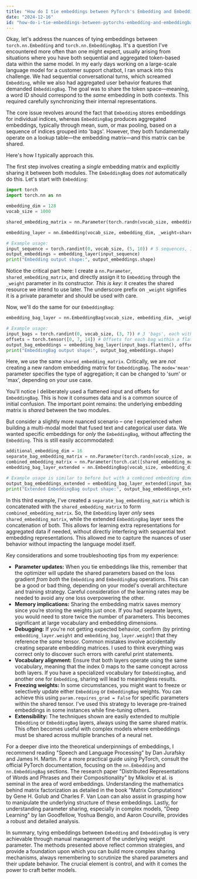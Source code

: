 ```yaml
---
title: "How do I tie embeddings between PyTorch's Embedding and EmbeddingBag?"
date: "2024-12-16"
id: "how-do-i-tie-embeddings-between-pytorchs-embedding-and-embeddingbag"
---
```


Okay, let's address the nuances of tying embeddings between `torch.nn.Embedding` and `torch.nn.EmbeddingBag`. It's a question I've encountered more often than one might expect, usually arising from situations where you have both sequential and aggregated token-based data within the same model. In my early days working on a large-scale language model for a customer support chatbot, I ran smack into this challenge. We had sequential conversational turns, which screamed `Embedding`, while we also had aggregated user behavior features that demanded `EmbeddingBag`. The goal was to share the token space—meaning, a word ID should correspond to the *same* embedding in both contexts. This required carefully synchronizing their internal representations.

The core issue revolves around the fact that `Embedding` stores embeddings for individual indices, whereas `EmbeddingBag` produces aggregated embeddings, typically through mean, sum, or max pooling, based on a sequence of indices grouped into 'bags'. However, they both fundamentally operate on a lookup table—the embedding matrix—and this matrix can be shared.

Here's how I typically approach this.

The first step involves creating a *single* embedding matrix and explicitly sharing it between both modules. The `EmbeddingBag` does *not* automatically do this. Let's start with `Embedding`:

```python
import torch
import torch.nn as nn

embedding_dim = 128
vocab_size = 1000

shared_embedding_matrix = nn.Parameter(torch.randn(vocab_size, embedding_dim))

embedding_layer = nn.Embedding(vocab_size, embedding_dim, _weight=shared_embedding_matrix)

# Example usage:
input_sequence = torch.randint(0, vocab_size, (5, 10)) # 5 sequences, 10 tokens each
output_embeddings = embedding_layer(input_sequence)
print("Embedding output shape:", output_embeddings.shape)
```

Notice the critical part here: I create a `nn.Parameter`, `shared_embedding_matrix`, and directly assign it to `Embedding` through the `_weight` parameter in its constructor. *This is key*: it creates the shared resource we intend to use later. The underscore prefix on `_weight` signifies it is a private parameter and should be used with care.

Now, we'll do the same for our `EmbeddingBag`:

```python
embedding_bag_layer = nn.EmbeddingBag(vocab_size, embedding_dim, _weight=shared_embedding_matrix, mode='mean')

# Example usage:
input_bags = torch.randint(0, vocab_size, (3, 7)) # 3 'bags', each with a sequence of 7 tokens
offsets = torch.tensor([0, 7, 14]) # Offsets for each bag within a flattened tensor
output_bag_embeddings = embedding_bag_layer(input_bags.flatten(), offsets=offsets)
print("EmbeddingBag output shape:", output_bag_embeddings.shape)
```

Here, we use the same `shared_embedding_matrix`. Critically, we are *not* creating a new random embedding matrix for `EmbeddingBag`. The `mode='mean'` parameter specifies the type of aggregation; it can be changed to 'sum' or 'max', depending on your use case.

You'll notice I deliberately used a flattened input and offsets for `EmbeddingBag`. This is how it consumes data and is a common source of initial confusion. The important point remains: the underlying embedding matrix is *shared* between the two modules.

But consider a slightly more nuanced scenario – one I experienced when building a multi-modal model that fused text and categorical user data. We wanted specific embeddings for *only* the `EmbeddingBag`, without affecting the `Embedding`. This is still easily accommodated:

```python
additional_embedding_dim = 16
separate_bag_embedding_matrix = nn.Parameter(torch.randn(vocab_size, additional_embedding_dim))
combined_embedding_matrix = nn.Parameter(torch.cat([shared_embedding_matrix, separate_bag_embedding_matrix], dim=-1))
embedding_bag_layer_extended = nn.EmbeddingBag(vocab_size, embedding_dim + additional_embedding_dim, _weight=combined_embedding_matrix, mode='mean')

# Example usage is similar to before but with a combined embedding dimension
output_bag_embeddings_extended = embedding_bag_layer_extended(input_bags.flatten(), offsets=offsets)
print("Extended EmbeddingBag output shape:", output_bag_embeddings_extended.shape)
```

In this third example, I've created a `separate_bag_embedding_matrix` which is concatenated with the `shared_embedding_matrix` to form `combined_embedding_matrix`. So, the `Embedding` layer *only* sees `shared_embedding_matrix`, while the extended `EmbeddingBag` layer sees the concatenation of both. This allows for learning extra representations for aggregated data if needed, without directly interfering with sequential text embedding representations. This allowed me to capture the nuances of user behavior without impacting the language model itself.

Key considerations and some troubleshooting tips from my experience:

*   **Parameter updates:** When you tie embeddings like this, remember that the optimizer will update the shared parameters based on the loss gradient *from both* the `Embedding` and `EmbeddingBag` operations. This can be a good or bad thing, depending on your model's overall architecture and training strategy. Careful consideration of the learning rates may be needed to avoid any one loss overpowering the other.
*   **Memory implications:** Sharing the embedding matrix saves memory since you’re storing the weights just once. If you had separate layers, you would need to store twice the number of parameters. This becomes significant at large vocabulary and embedding dimensions.
*   **Debugging:** If you're not getting expected behavior, confirm (by printing `embedding_layer.weight` and `embedding_bag_layer.weight`) that they reference the *same* tensor. Common mistakes involve accidentally creating separate embedding matrices. I used to think everything was correct only to discover such errors with careful print statements.
*   **Vocabulary alignment:** Ensure that both layers operate using the same vocabulary, meaning that the index 0 maps to the same concept across both layers. If you have a specialized vocabulary for `EmbeddingBag`, and another one for `Embedding`, sharing will lead to meaningless results.
*   **Freezing weights:** In some circumstances, you might want to freeze or selectively update either `Embedding` or `EmbeddingBag` weights. You can achieve this using `param.requires_grad = False` for specific parameters within the shared tensor. I've used this strategy to leverage pre-trained embeddings in some instances while fine-tuning others.
*   **Extensibility:** The techniques shown are easily extended to multiple `Embedding` or `EmbeddingBag` layers, always using the same shared matrix. This often becomes useful with complex models where embeddings must be shared across multiple branches of a neural net.

For a deeper dive into the theoretical underpinnings of embeddings, I recommend reading "Speech and Language Processing" by Dan Jurafsky and James H. Martin. For a more practical guide using PyTorch, consult the official PyTorch documentation, focusing on the `nn.Embedding` and `nn.EmbeddingBag` sections. The research paper "Distributed Representations of Words and Phrases and their Compositionality" by Mikolov et al. is seminal in the area of word embeddings. Understanding the mathematics behind matrix factorization as detailed in the book "Matrix Computations" by Gene H. Golub and Charles F. Van Loan can also assist in grasping how to manipulate the underlying structure of these embeddings. Lastly, for understanding parameter sharing, especially in complex models, "Deep Learning" by Ian Goodfellow, Yoshua Bengio, and Aaron Courville, provides a robust and detailed analysis.

In summary, tying embeddings between `Embedding` and `EmbeddingBag` is very achievable through manual management of the underlying weight parameter. The methods presented above reflect common strategies, and provide a foundation upon which you can build more complex sharing mechanisms, always remembering to scrutinize the shared parameters and their update behavior. The crucial element is control, and with it comes the power to craft better models.
